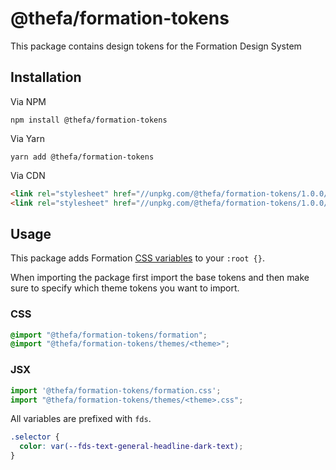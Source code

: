 # @thefa/formation-tokens

This package contains design tokens for the Formation Design System

## Installation

Via NPM
```
npm install @thefa/formation-tokens
```

Via Yarn
```
yarn add @thefa/formation-tokens
```

Via CDN
```html
<link rel="stylesheet" href="//unpkg.com/@thefa/formation-tokens/1.0.0/formation.css" />
<link rel="stylesheet" href="//unpkg.com/@thefa/formation-tokens/1.0.0/themes/efl.css" />
```

## Usage

This package adds Formation [CSS variables](https://developer.mozilla.org/en-US/docs/Web/CSS/Using_CSS_custom_properties) to your `:root {}`.

When importing the package first import the base tokens and then make sure to specify which theme tokens you want to import.

### CSS
```css
@import "@thefa/formation-tokens/formation";
@import "@thefa/formation-tokens/themes/<theme>";
```

### JSX
```js
import '@thefa/formation-tokens/formation.css';
import "@thefa/formation-tokens/themes/<theme>.css";
```

All variables are prefixed with `fds`.

```css
.selector {
  color: var(--fds-text-general-headline-dark-text);
}
```